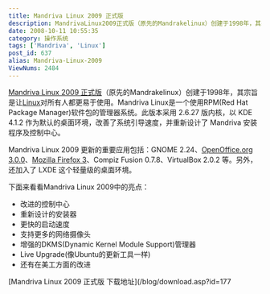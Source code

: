 ```yaml
---
title: Mandriva Linux 2009 正式版
description: MandrivaLinux2009正式版（原先的Mandrakelinux）创建于1998年，其宗旨是让Linux对所有人都更易于使用。MandrivaLinux是一个使用RPM(RedHatPackageManager)软件包的管理器系统。此版本采用2.6.27版内核，以KDE4.1.2作为默认的桌面环境，改善了系统引导速度，并重新设计了Mandriva安装程序及控制中心。MandrivaLinux2009更新的重要应用包括：GNOME2.24、OpenOffice.org3.0.0、MozillaFirefox3、CompizFusion0.7.8、VirtualBox2.0.2等。另外，还加入了LXDE这个轻量级的桌面环境。
date: 2008-10-11 10:55:35
category: 操作系统
tags: ['Mandriva', 'Linux']
post_id: 637
alias: Mandriva-Linux-2009
ViewNums: 2484
---
```


[Mandriva Linux 2009 正式版](/blog/mandriva-linux-2009)（原先的Mandrakelinux）创建于1998年，其宗旨是让[Linux](/tags/Linux)对所有人都更易于使用。Mandriva Linux是一个使用RPM(Red Hat Package Manager)软件包的管理器系统。此版本采用 2.6.27 版内核，以 KDE 4.1.2 作为默认的桌面环境，改善了系统引导速度，并重新设计了 Mandriva 安装程序及控制中心。

Mandriva Linux 2009 更新的重要应用包括：GNOME 2.24、[OpenOffice.org 3.0.0](/blog/openoffice-300)、[Mozilla Firefox 3](/blog/firefox-302-rc2-chs)、Compiz Fusion 0.7.8、VirtualBox 2.0.2 等。另外，还加入了 LXDE 这个轻量级的桌面环境。

下面来看看Mandriva Linux 2009中的亮点：

* 改进的控制中心
* 重新设计的安装器
* 更快的启动速度
* 支持更多的网络摄像头
* 增强的DKMS(Dynamic Kernel Module Support)管理器
* Live Upgrade(像Ubuntu的更新工具一样)
* 还有在美工方面的改进

[Mandriva Linux 2009 正式版 下载地址](/blog/download.asp?id=177

